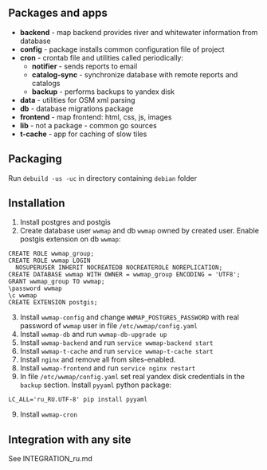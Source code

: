 ## Packages and apps

* **backend** - map backend provides river and whitewater information from database
* **config** - package installs common configuration file of project
* **cron** - crontab file and utilities called periodically:
    * **notifier** - sends reports to email
    * **catalog-sync** - synchronize database with remote reports and catalogs
    * **backup** - performs backups to yandex disk
* **data** - utilities for OSM xml parsing
* **db** - database migrations package
* **frontend** - map frontend: html, css, js, images
* **lib** - not a package - common go sources
* **t-cache** - app for caching of slow tiles

## Packaging

Run ``debuild -us -uc`` in directory containing ``debian`` folder

## Installation
1. Install postgres and postgis
2. Create database user ``wwmap`` and db ``wwmap`` owned by created user. Enable postgis extension on db ``wwmap``:
```
CREATE ROLE wwmap_group;
CREATE ROLE wwmap LOGIN
  NOSUPERUSER INHERIT NOCREATEDB NOCREATEROLE NOREPLICATION;
CREATE DATABASE wwmap WITH OWNER = wwmap_group ENCODING = 'UTF8';
GRANT wwmap_group TO wwmap;
\password wwmap
\c wwmap
CREATE EXTENSION postgis;
```
3. Install ``wwmap-config`` and change ``WWMAP_POSTGRES_PASSWORD`` with real password of ``wwmap`` user in file ``/etc/wwmap/config.yaml``
4. Install ``wwmap-db`` and run ``wwmap-db-upgrade up``
5. Install ``wwmap-backend`` and run ``service wwmap-backend start``
5. Install ``wwmap-t-cache`` and run ``service wwmap-t-cache start``
6. Install ``nginx`` and remove all from sites-enabled.
7. Install ``wwmap-frontend`` and run ``service nginx restart``
8. In file ``/etc/wwmap/config.yaml`` set real yandex disk credentials in the ``backup`` section. Install ``pyyaml`` python package:
```
LC_ALL='ru_RU.UTF-8' pip install pyyaml
```
9. Install ``wwmap-cron``

## Integration with any site
See INTEGRATION_ru.md